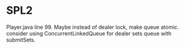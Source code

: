 # SPL2
Player.java line 99.
Maybe instead of dealer lock, make queue atomic.
consider using ConcurrentLinkedQueue for dealer sets queue with submitSets.
